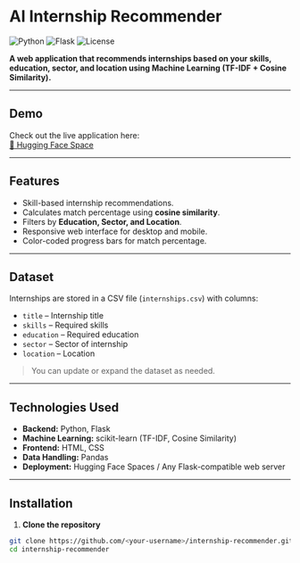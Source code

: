 # AI Internship Recommender

![Python](https://img.shields.io/badge/Python-3.10-blue)
![Flask](https://img.shields.io/badge/Flask-2.3-green)
![License](https://img.shields.io/badge/License-MIT-yellow)

**A web application that recommends internships based on your skills, education, sector, and location using Machine Learning (TF-IDF + Cosine Similarity).**

---

## **Demo**
Check out the live application here:  
[🔗 Hugging Face Space](https://huggingface.co/spaces/<your-username>/internship-recommender)

---

## **Features**
- Skill-based internship recommendations.  
- Calculates match percentage using **cosine similarity**.  
- Filters by **Education, Sector, and Location**.  
- Responsive web interface for desktop and mobile.  
- Color-coded progress bars for match percentage.  

---

## **Dataset**
Internships are stored in a CSV file (`internships.csv`) with columns:  
- `title` – Internship title  
- `skills` – Required skills  
- `education` – Required education  
- `sector` – Sector of internship  
- `location` – Location  

> You can update or expand the dataset as needed.  

---

## **Technologies Used**
- **Backend:** Python, Flask  
- **Machine Learning:** scikit-learn (TF-IDF, Cosine Similarity)  
- **Frontend:** HTML, CSS  
- **Data Handling:** Pandas  
- **Deployment:** Hugging Face Spaces / Any Flask-compatible web server  

---

## **Installation**
1. **Clone the repository**
```bash
git clone https://github.com/<your-username>/internship-recommender.git
cd internship-recommender



